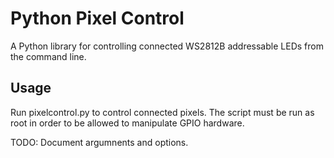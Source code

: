 # Python Pixel Control

A Python library for controlling connected WS2812B addressable LEDs from the command line.

## Usage

Run pixelcontrol.py to control connected pixels. The script must be run as root in order to be allowed to manipulate GPIO hardware.

TODO: Document argumnents and options.
